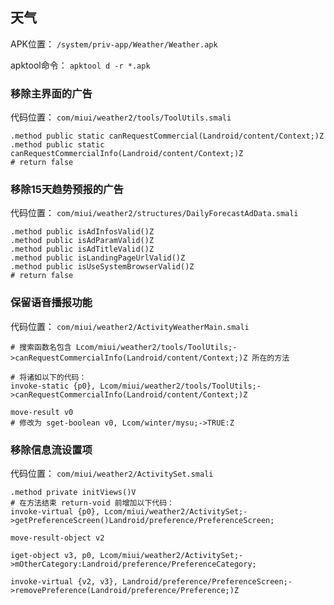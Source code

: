 ## 天气
APK位置： `/system/priv-app/Weather/Weather.apk`

apktool命令： `apktool d -r *.apk`

### 移除主界面的广告
代码位置： `com/miui/weather2/tools/ToolUtils.smali`
```
.method public static canRequestCommercial(Landroid/content/Context;)Z
.method public static canRequestCommercialInfo(Landroid/content/Context;)Z
# return false
```

### 移除15天趋势预报的广告
代码位置： `com/miui/weather2/structures/DailyForecastAdData.smali`
```
.method public isAdInfosValid()Z
.method public isAdParamValid()Z
.method public isAdTitleValid()Z
.method public isLandingPageUrlValid()Z
.method public isUseSystemBrowserValid()Z
# return false
```

### 保留语音播报功能
代码位置： `com/miui/weather2/ActivityWeatherMain.smali`
```
# 搜索函数名包含 Lcom/miui/weather2/tools/ToolUtils;->canRequestCommercialInfo(Landroid/content/Context;)Z 所在的方法

# 将诸如以下的代码：
invoke-static {p0}, Lcom/miui/weather2/tools/ToolUtils;->canRequestCommercialInfo(Landroid/content/Context;)Z

move-result v0
# 修改为 sget-boolean v0, Lcom/winter/mysu;->TRUE:Z
```

### 移除信息流设置项
代码位置： `com/miui/weather2/ActivitySet.smali`
```
.method private initViews()V
# 在方法结束 return-void 前增加以下代码：
invoke-virtual {p0}, Lcom/miui/weather2/ActivitySet;->getPreferenceScreen()Landroid/preference/PreferenceScreen;

move-result-object v2

iget-object v3, p0, Lcom/miui/weather2/ActivitySet;->mOtherCategory:Landroid/preference/PreferenceCategory;

invoke-virtual {v2, v3}, Landroid/preference/PreferenceScreen;->removePreference(Landroid/preference/Preference;)Z
```
